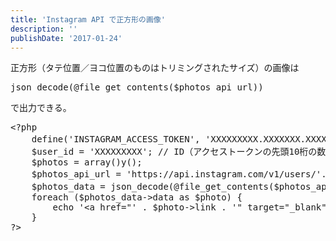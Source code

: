 ```yaml
---
title: 'Instagram API で正方形の画像'
description: ''
publishDate: '2017-01-24'
---
```


<p>正方形（タテ位置／ヨコ位置のものはトリミングされたサイズ）の画像は</p>
<pre class="brush: php; title: ; notranslate" title="">json_decode(@file_get_contents($photos_api_url))</pre>
<p>で出力できる。</p>
<pre class="brush: php; title: ; notranslate" title="">&lt;?php
	define('INSTAGRAM_ACCESS_TOKEN', 'XXXXXXXXX.XXXXXXX.XXXXXXXXXXXXXXXXXXXXXXXXXXX'); // アクセストークン
	$user_id = 'XXXXXXXXX'; // ID（アクセストークンの先頭10桁の数字）
	$photos = array()y();
	$photos_api_url = 'https://api.instagram.com/v1/users/'.$user_id.'/media/recent?access_token=' . INSTAGRAM_ACCESS_TOKEN . '&amp;count=10'; // &amp;count=表示個数
	$photos_data = json_decode(@file_get_contents($photos_api_url)); // 正方形の画像
	foreach ($photos_data-&gt;data as $photo) {
		echo '&lt;a href="' . $photo-&gt;link . '" target="_blank"&gt;&lt;img src="' . $photo-&gt;images-&gt;standard_resolution-&gt;url . '"&gt;&lt;/a&gt;' . "\n";
	}
?&gt;
</pre>

